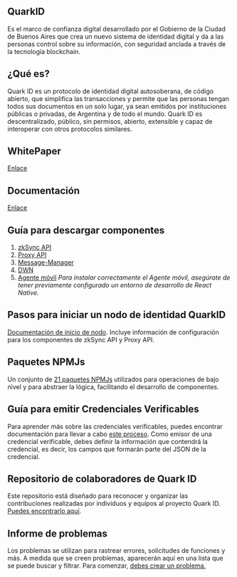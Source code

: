 
## QuarkID

Es el marco de confianza digital desarrollado por el Gobierno de la Ciudad de Buenos Aires que crea un nuevo sistema de identidad digital y da a las personas control sobre su información, con seguridad anclada a través de la tecnología blockchain.

## ¿Qué es?

Quark ID es un protocolo de identidad digital autosoberana, de código abierto, que simplifica las transacciones y permite que las personas tengan todos sus documentos en un solo lugar, ya sean emitidos por instituciones públicas o privadas, de Argentina y de todo el mundo. Quark ID es descentralizado, público, sin permisos, abierto, extensible y capaz de interoperar con otros protocolos similares.

## WhitePaper

[Enlace](https://github.com/ssi-quarkid/WhitePaper)

## Documentación

[Enlace](https://docs.quarkid.org/en/)

## Guía para descargar componentes

1. [zkSync API](https://github.com/ssi-quarkid/api-zkSync)
2. [Proxy API](https://github.com/ssi-quarkid/api-proxy)
3. [Message-Manager](https://github.com/ssi-quarkid/message-manager)
4. [DWN](https://github.com/ssi-quarkid/dwn)
5. [Agente móvil](https://github.com/ssi-quarkid/agente-mobile) *Para instalar correctamente el Agente móvil, asegúrate de tener previamente configurado un entorno de desarrollo de React Native.*

## Pasos para iniciar un nodo de identidad QuarkID

[Documentación de inicio de nodo](https://github.com/ssi-quarkid/Nodo-QuickStart). Incluye información de configuración para los componentes de zkSync API y Proxy API.

## Paquetes NPMJs

Un conjunto de [21 paquetes NPMJs](https://github.com/ssi-quarkid/Paquetes-NPMjs) utilizados para operaciones de bajo nivel y para abstraer la lógica, facilitando el desarrollo de componentes.

## Guía para emitir Credenciales Verificables

Para aprender más sobre las credenciales verificables, puedes encontrar documentación para llevar a cabo [este proceso](https://docs.quarkid.org/en/Quickstart/Creacion%20de%20una%20VC/). Como emisor de una credencial verificable, debes definir la información que contendrá la credencial, es decir, los campos que formarán parte del JSON de la credencial.

## Repositorio de colaboradores de Quark ID

Este repositorio está diseñado para reconocer y organizar las contribuciones realizadas por individuos y equipos al proyecto Quark ID. [Puedes encontrarlo aquí](https://github.com/ssi-quarkid/contributions).

## Informe de problemas

Los problemas se utilizan para rastrear errores, solicitudes de funciones y más. A medida que se creen problemas, aparecerán aquí en una lista que se puede buscar y filtrar. Para comenzar, [debes crear un problema.](https://github.com/ssi-quarkid/contributions/issues)

